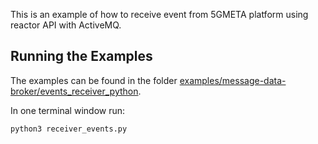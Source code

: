 
This is an example of how to receive event from 5GMETA platform using reactor API with ActiveMQ.


## Running the Examples

The examples can be found in the folder [examples/message-data-broker/events_receiver_python](https://github.com/5gmeta/5gmeta-dev/tree/main/examples/message-data-broker/events_receiver_python).

In one terminal window run:

    python3 receiver_events.py

